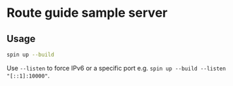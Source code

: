 # Route guide sample server

## Usage

```sh
spin up --build
```

Use `--listen` to force IPv6 or a specific port e.g. `spin up --build --listen "[::1]:10000"`.
